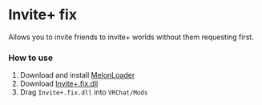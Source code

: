# Invite+ fix
Allows you to invite friends to invite+ worlds without them requesting first.

### How to use
1. Download and install [MelonLoader](https://melonwiki.xyz/#/README)
2. Download [Invite+.fix.dll](https://github.com/markviews/Invite-fix/releases)
3. Drag `Invite+.fix.dll` into `VRChat/Mods`
